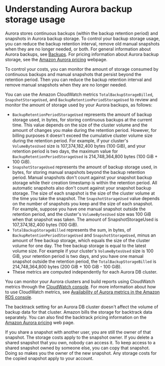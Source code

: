 # Understanding Aurora backup storage usage<a name="aurora-storage-backup"></a>

 Aurora stores continuous backups \(within the backup retention period\) and snapshots in Aurora backup storage\. To control your backup storage usage, you can reduce the backup retention interval, remove old manual snapshots when they are no longer needed, or both\. For general information about Aurora backups, see [Backups](Aurora.Managing.Backups.md#Aurora.Managing.Backups.Backup)\. For pricing information about Aurora backup storage, see the [Amazon Aurora pricing](https://aws.amazon.com/rds/aurora/pricing) webpage\. 

 To control your costs, you can monitor the amount of storage consumed by continuous backups and manual snapshots that persist beyond the retention period\. Then you can reduce the backup retention interval and remove manual snapshots when they are no longer needed\. 

 You can use the Amazon CloudWatch metrics `TotalBackupStorageBilled`, `SnapshotStorageUsed`, and `BackupRetentionPeriodStorageUsed` to review and monitor the amount of storage used by your Aurora backups, as follows: 
+ `BackupRetentionPeriodStorageUsed` represents the amount of backup storage used, in bytes, for storing continuous backups at the current time\. This value depends on the size of the cluster volume and the amount of changes you make during the retention period\. However, for billing purposes it doesn't exceed the cumulative cluster volume size during the retention period\. For example, if your cluster's `VolumeBytesUsed` size is 107,374,182,400 bytes \(100 GiB\), and your retention period is two days, the maximum value for `BackupRetentionPeriodStorageUsed` is 214,748,364,800 bytes \(100 GiB \+ 100 GiB\)\.
+ `SnapshotStorageUsed` represents the amount of backup storage used, in bytes, for storing manual snapshots beyond the backup retention period\. Manual snapshots don't count against your snapshot backup storage while their creation timestamp is within the retention period\. All automatic snapshots also don't count against your snapshot backup storage\. The size of each snapshot is the size of the cluster volume at the time you take the snapshot\. The `SnapshotStorageUsed` value depends on the number of snapshots you keep and the size of each snapshot\. For example, suppose you have one manual snapshot outside the retention period, and the cluster's `VolumeBytesUsed` size was 100 GiB when that snapshot was taken\. The amount of SnapshotStorageUsed is 107,374,182,400 bytes \(100 GiB\)\.
+ `TotalBackupStorageBilled` represents the sum, in bytes, of `BackupRetentionPeriodStorageUsed` and `SnapshotStorageUsed`, minus an amount of free backup storage, which equals the size of the cluster volume for one day\. The free backup storage is equal to the latest volume size\. For example if your cluster's `VolumeBytesUsed` size is 100 GiB, your retention period is two days, and you have one manual snapshot outside the retention period, the `TotalBackupStorageBilled` is 214,748,364,800 bytes \(200 GiB \+ 100 GiB \- 100 GiB\)\.
+ These metrics are computed independently for each Aurora DB cluster\.

 You can monitor your Aurora clusters and build reports using CloudWatch metrics through the [CloudWatch console](https://console.aws.amazon.com/cloudwatch/)\. For more information about how to use CloudWatch metrics, see [Availability of Aurora metrics in the Amazon RDS console](Aurora.Monitoring.Metrics.RDSAvailability.md)\. 

 The backtrack setting for an Aurora DB cluster doesn't affect the volume of backup data for that cluster\. Amazon bills the storage for backtrack data separately\. You can also find the backtrack pricing information on the [Amazon Aurora pricing](https://aws.amazon.com/rds/aurora/pricing) web page\. 

 If you share a snapshot with another user, you are still the owner of that snapshot\. The storage costs apply to the snapshot owner\. If you delete a shared snapshot that you own, nobody can access it\. To keep access to a shared snapshot owned by someone else, you can copy that snapshot\. Doing so makes you the owner of the new snapshot\. Any storage costs for the copied snapshot apply to your account\. 